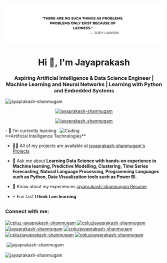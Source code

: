 [![MasterHead](https://github.com/jayaprakash-shanmugam/jayaprakash-shanmugam/blob/main/joey%20lawsin.png)](jayaprakash-shanmugam.github.io)
<h1 align="center">Hi 👋, I'm Jayaprakash</h1>
<h3 align="center">Aspiring Artificial Intelligence & Data Science Engineer | Machine Learning and Neural Networks | Learning with Python and Embedded Systems</h3>

<p align="left"> <img src="https://komarev.com/ghpvc/?username=jayaprakash-shanmugam&label=Profile%20views&color=0e75b6&style=flat" alt="jayaprakash-shanmugam" /> </p>

<p align="center"> <a href="https://github.com/ryo-ma/github-profile-trophy"><img src="https://github-profile-trophy.vercel.app/?username=jayaprakash-shanmugam" alt="jayaprakash-shanmugam" /></a> </p>

<p align="center"> <a href="https://twitter.com/jayaprakash-shanmugam" target="blank"><img src="https://img.shields.io/twitter/follow/jayaprakash-shanmugam?logo=twitter&style=for-the-badge" alt="jayaprakash-shanmugam" /></a> </p>
<img align="right" alt="Coding" width="330" src="https://jayaprakash-shanmugam.com/assets/github.gif">
- 🌱 I’m currently learning **Artificial Intelligence Technologies**

- 👨‍💻 All of my projects are available at [jayaprakash-shanmugam's Projects](https://github.com/jayaprakash-shanmugam?tab=repositories)

- 💬 Ask me about **Learning Data Science with hands-on experience in Machine learning, Predictive Modelling, Clustering, Time Series Forecasting, Natural Language Processing, Programming Languages such as Python, Data Visualization tools such as Power BI.**


- 📄 Know about my experiences [jayaprakash-shanmugam Resume](https://github.com/jayaprakash-shanmugam/jayaprakash-shanmugam/blob/main/JAYAPRAKASHS_202AD119.pdf)

- ⚡ Fun fact **I think I am learning**

<h3 align="left">Connect with me:</h3>
<p align="left">
<a href="linkedin.com/in/jayaprakashshanmugam" target="blank"><img align="center" src="https://raw.githubusercontent.com/rahuldkjain/github-profile-readme-generator/master/src/images/icons/Social/linked-in-alt.svg" alt="cpluz-jayaprakash-shanmugam" height="30" width="40" /></a>
<a href="https://www.kaggle.com/sjayaprakash" target="blank"><img align="center" src="https://raw.githubusercontent.com/rahuldkjain/github-profile-readme-generator/master/src/images/icons/Social/kaggle.svg" alt="cpluzjayaprakash-shanmugam" height="30" width="40" /></a>
<a href="https://twitter.com/jayaprakash-shanmugam" target="blank"><img align="center" src="https://raw.githubusercontent.com/rahuldkjain/github-profile-readme-generator/master/src/images/icons/Social/twitter.svg" alt="jayaprakash-shanmugam" height="30" width="40" /></a>
<a href="https://leetcode.com/Jayaprakashs/" target="blank"><img align="center" src="https://raw.githubusercontent.com/rahuldkjain/github-profile-readme-generator/master/src/images/icons/Social/leet-code.svg" alt="cpluzjayaprakash-shanmugam" height="30" width="40" /></a>
<a href="https://www.codechef.com/users/jayaprakashs" target="blank"><img align="center" src="https://cdn.jsdelivr.net/npm/simple-icons@3.1.0/icons/codechef.svg" alt="cpluzjayaprakash-shanmugam" height="30" width="40" /></a>
<a href="https://www.hackerrank.com/Jp_202AD119" target="blank"><img align="center" src="https://raw.githubusercontent.com/rahuldkjain/github-profile-readme-generator/master/src/images/icons/Social/hackerrank.svg" alt="cpluzjayaprakash-shanmugam" height="30" width="40" /></a>

<!--<h3 align="left">Languages and Tools:</h3>
<p align="left"> <a href="https://www.cprogramming.com/" target="_blank" rel="noreferrer"> <img src="https://raw.githubusercontent.com/devicons/devicon/master/icons/c/c-original.svg" alt="c" width="40" height="40"/> </a> <a href="https://www.w3schools.com/cpp/" target="_blank" rel="noreferrer"> <img src="https://raw.githubusercontent.com/devicons/devicon/master/icons/cplusplus/cplusplus-original.svg" alt="cplusplus" width="40" height="40"/> </a> <a href="https://www.adobe.com/in/products/illustrator.html" target="_blank" rel="noreferrer"> <img src="https://www.vectorlogo.zone/logos/adobe_illustrator/adobe_illustrator-icon.svg" alt="illustrator" width="40" height="40"/> </a> <a href="https://www.linux.org/" target="_blank" rel="noreferrer"> <img src="https://raw.githubusercontent.com/devicons/devicon/master/icons/linux/linux-original.svg" alt="linux" width="40" height="40"/> </a> <a href="https://www.mysql.com/" target="_blank" rel="noreferrer"> <img src="https://raw.githubusercontent.com/devicons/devicon/master/icons/mysql/mysql-original-wordmark.svg" alt="mysql" width="40" height="40"/> </a> <a href="https://pandas.pydata.org/" target="_blank" rel="noreferrer"> <img src="https://raw.githubusercontent.com/devicons/devicon/2ae2a900d2f041da66e950e4d48052658d850630/icons/pandas/pandas-original.svg" alt="pandas" width="40" height="40"/> </a> <a href="https://www.photoshop.com/en" target="_blank" rel="noreferrer"> <img src="https://raw.githubusercontent.com/devicons/devicon/master/icons/photoshop/photoshop-line.svg" alt="photoshop" width="40" height="40"/> </a> <a href="https://www.python.org" target="_blank" rel="noreferrer"> <img src="https://raw.githubusercontent.com/devicons/devicon/master/icons/python/python-original.svg" alt="python" width="40" height="40"/> </a> <a href="https://pytorch.org/" target="_blank" rel="noreferrer"> <img src="https://www.vectorlogo.zone/logos/pytorch/pytorch-icon.svg" alt="pytorch" width="40" height="40"/> </a> <a href="https://scikit-learn.org/" target="_blank" rel="noreferrer"> <img src="https://upload.wikimedia.org/wikipedia/commons/0/05/Scikit_learn_logo_small.svg" alt="scikit_learn" width="40" height="40"/> </a> <a href="https://seaborn.pydata.org/" target="_blank" rel="noreferrer"> <img src="https://seaborn.pydata.org/_images/logo-mark-lightbg.svg" alt="seaborn" width="40" height="40"/> </a> <a href="https://www.tensorflow.org" target="_blank" rel="noreferrer"> <img src="https://www.vectorlogo.zone/logos/tensorflow/tensorflow-icon.svg" alt="tensorflow" width="40" height="40"/> </a> </p>-->



<p>&nbsp;<img align="center" src="https://github-readme-stats.vercel.app/api?username=jayaprakash-shanmugam&show_icons=true&locale=en" alt="jayaprakash-shanmugam" /></p>

<p><img align="center" src="https://github-readme-streak-stats.herokuapp.com/?user=jayaprakash-shanmugam&" alt="jayaprakash-shanmugam" /></p>
